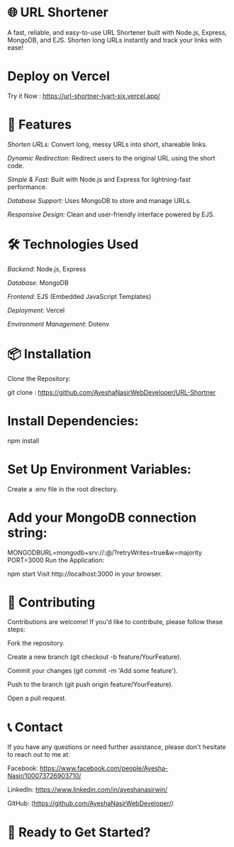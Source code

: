 # 🌐 URL Shortener
A fast, reliable, and easy-to-use URL Shortener built with Node.js, Express, MongoDB, and EJS. Shorten long URLs instantly and track your links with ease!

# Deploy on Vercel
Try it Now : https://url-shortner-lyart-six.vercel.app/

# 🚀 Features

*Shorten URLs:* Convert long, messy URLs into short, shareable links.

*Dynamic Redirection*: Redirect users to the original URL using the short code.

*Simple & Fast:* Built with Node.js and Express for lightning-fast performance.

*Database Support:* Uses MongoDB to store and manage URLs.

*Responsive Design:* Clean and user-friendly interface powered by EJS.

# 🛠️ Technologies Used

*Backend:* Node.js, Express

*Database*: MongoDB

*Frontend*: EJS (Embedded JavaScript Templates)

*Deployment*: Vercel

*Environment Management*: Dotenv

# 📦 Installation
Clone the Repository:

git clone : https://github.com/AyeshaNasirWebDeveloper/URL-Shortner

# Install Dependencies:

npm install

# Set Up Environment Variables:

Create a .env file in the root directory.

# Add your MongoDB connection string:

MONGODBURL=mongodb+srv://<USERNAME>:<PASSWORD>@<CLUSTER>/<DATABASE>?retryWrites=true&w=majority
PORT=3000
Run the Application:

npm start
Visit http://localhost:3000 in your browser.

# 🤝 Contributing
Contributions are welcome! If you'd like to contribute, please follow these steps:

Fork the repository.

Create a new branch (git checkout -b feature/YourFeature).

Commit your changes (git commit -m 'Add some feature').

Push to the branch (git push origin feature/YourFeature).

Open a pull request.

# 📞 Contact
If you have any questions or need further assistance, please don't hesitate to reach out to me at:

Facebook: https://www.facebook.com/people/Ayesha-Nasir/100073726903710/

Linkedln: https://www.linkedin.com/in/ayeshanasirwin/

GitHub: (https://github.com/AyeshaNasirWebDeveloper/)

# :1st_place_medal: Ready to Get Started?